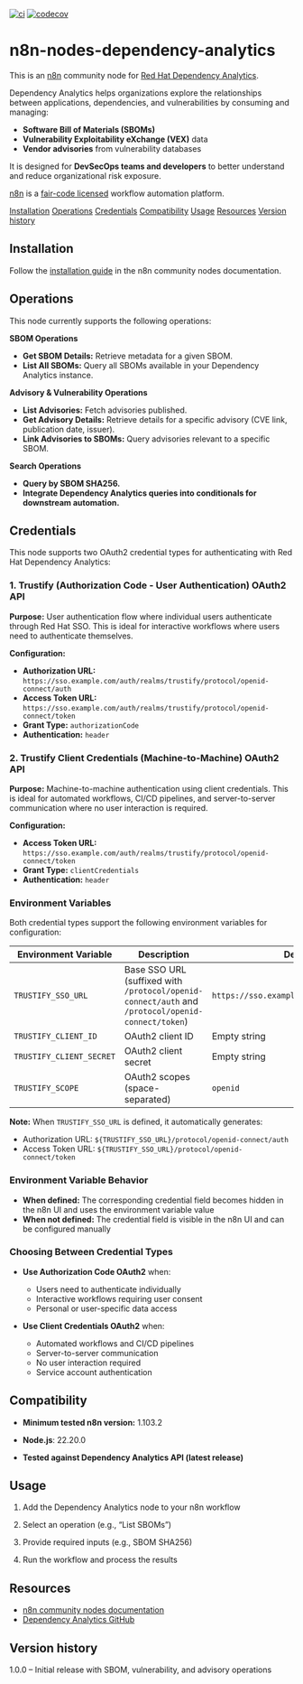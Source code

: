 [![ci](https://github.com/trustification/n8n-nodes-dependency-analytics/actions/workflows/ci.yaml/badge.svg)](https://github.com/trustification/n8n-nodes-dependency-analytics/actions/workflows/ci.yaml)
[![codecov](https://codecov.io/gh/trustification/n8n-nodes-dependency-analytics/graph/badge.svg?token=WIH8MUMZ7T)](https://codecov.io/gh/trustification/n8n-nodes-dependency-analytics)
# n8n-nodes-dependency-analytics

This is an [n8n](https://n8n.io/) community node for [Red Hat Dependency Analytics](https://github.com/trustification).

Dependency Analytics helps organizations explore the relationships between applications, dependencies, and vulnerabilities by consuming and managing:

- **Software Bill of Materials (SBOMs)**
- **Vulnerability Exploitability eXchange (VEX)** data
- **Vendor advisories** from vulnerability databases

It is designed for **DevSecOps teams and developers** to better understand and reduce organizational risk exposure.

[n8n](https://n8n.io/) is a [fair-code licensed](https://docs.n8n.io/reference/license/) workflow automation platform.

[Installation](#installation)
[Operations](#operations)
[Credentials](#credentials)
[Compatibility](#compatibility)
[Usage](#usage)
[Resources](#resources)
[Version history](#version-history)

## Installation

Follow the [installation guide](https://docs.n8n.io/integrations/community-nodes/installation/) in the n8n community nodes documentation.

## Operations

This node currently supports the following operations:

**SBOM Operations**

- **Get SBOM Details:** Retrieve metadata for a given SBOM.
- **List All SBOMs:** Query all SBOMs available in your Dependency Analytics instance.


**Advisory & Vulnerability Operations**

- **List Advisories:** Fetch advisories published.
- **Get Advisory Details:** Retrieve details for a specific advisory (CVE link, publication date, issuer).
- **Link Advisories to SBOMs:** Query advisories relevant to a specific SBOM.


**Search Operations**

- **Query by SBOM SHA256.**
- **Integrate Dependency Analytics queries into conditionals for downstream automation.**


## Credentials

This node supports two OAuth2 credential types for authenticating with Red Hat Dependency Analytics:

### 1. Trustify (Authorization Code - User Authentication) OAuth2 API

**Purpose:** User authentication flow where individual users authenticate through Red Hat SSO. This is ideal for interactive workflows where users need to authenticate themselves.

**Configuration:**
- **Authorization URL:** `https://sso.example.com/auth/realms/trustify/protocol/openid-connect/auth`
- **Access Token URL:** `https://sso.example.com/auth/realms/trustify/protocol/openid-connect/token`
- **Grant Type:** `authorizationCode`
- **Authentication:** `header`

### 2. Trustify Client Credentials (Machine-to-Machine) OAuth2 API

**Purpose:** Machine-to-machine authentication using client credentials. This is ideal for automated workflows, CI/CD pipelines, and server-to-server communication where no user interaction is required.

**Configuration:**
- **Access Token URL:** `https://sso.example.com/auth/realms/trustify/protocol/openid-connect/token`
- **Grant Type:** `clientCredentials`
- **Authentication:** `header`

### Environment Variables

Both credential types support the following environment variables for configuration:

| Environment Variable | Description | Default Value |
|---------------------|-------------|---------------|
| `TRUSTIFY_SSO_URL` | Base SSO URL (suffixed with `/protocol/openid-connect/auth` and `/protocol/openid-connect/token`) | `https://sso.example.com/auth/realms/trustify` |
| `TRUSTIFY_CLIENT_ID` | OAuth2 client ID | Empty string |
| `TRUSTIFY_CLIENT_SECRET` | OAuth2 client secret | Empty string |
| `TRUSTIFY_SCOPE` | OAuth2 scopes (space-separated) | `openid` |

**Note:** When `TRUSTIFY_SSO_URL` is defined, it automatically generates:
- Authorization URL: `${TRUSTIFY_SSO_URL}/protocol/openid-connect/auth`
- Access Token URL: `${TRUSTIFY_SSO_URL}/protocol/openid-connect/token`

### Environment Variable Behavior

- **When defined:** The corresponding credential field becomes hidden in the n8n UI and uses the environment variable value
- **When not defined:** The credential field is visible in the n8n UI and can be configured manually

### Choosing Between Credential Types

- **Use Authorization Code OAuth2** when:
  - Users need to authenticate individually
  - Interactive workflows requiring user consent
  - Personal or user-specific data access

- **Use Client Credentials OAuth2** when:
  - Automated workflows and CI/CD pipelines
  - Server-to-server communication
  - No user interaction required
  - Service account authentication


## Compatibility

- **Minimum tested n8n version:** 1.103.2

- **Node.js**: 22.20.0

- **Tested against Dependency Analytics API (latest release)**

## Usage

1. Add the Dependency Analytics node to your n8n workflow

2. Select an operation (e.g., “List SBOMs”)

3. Provide required inputs (e.g., SBOM SHA256)

4. Run the workflow and process the results

## Resources

* [n8n community nodes documentation](https://docs.n8n.io/integrations/#community-nodes)
* [Dependency Analytics GitHub](https://github.com/trustification)

## Version history

1.0.0 – Initial release with SBOM, vulnerability, and advisory operations

